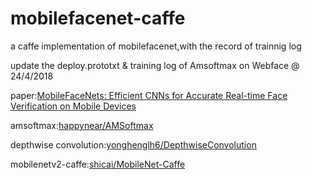 # mobilefacenet-caffe
a caffe implementation of mobilefacenet,with the record of trainnig log 

update the deploy.prototxt & training log of Amsoftmax on Webface @ 24/4/2018

paper:[MobileFaceNets: Efficient CNNs for Accurate Real-time Face Verification on Mobile Devices](https://arxiv.org/abs/1804.07573)

amsoftmax:[happynear/AMSoftmax](https://github.com/happynear/AMSoftmax)

depthwise convolution:[yonghenglh6/DepthwiseConvolution](https://github.com/yonghenglh6/DepthwiseConvolution)

mobilenetv2-caffe:[shicai/MobileNet-Caffe](https://github.com/shicai/MobileNet-Caffe)